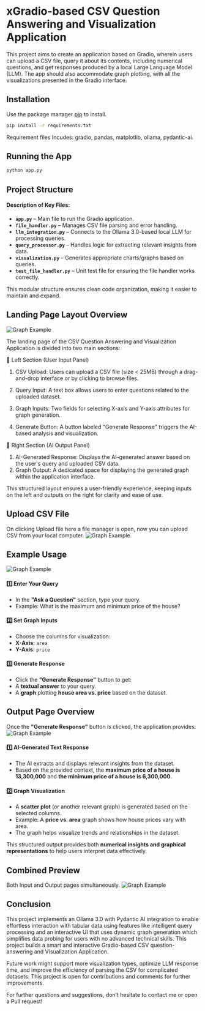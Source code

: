 # xGradio-based CSV Question Answering and Visualization Application

This project aims to create an application based on Gradio, wherein users can upload
a CSV file, query it about its contents, including numerical questions, and get
responses produced by a local Large Language Model (LLM). The app should also accommodate
graph plotting, with all the visualizations presented in the Gradio interface.

## Installation

Use the package manager [pip](https://pip.pypa.io/en/stable/) to install.


```bash
pip install -r requirements.txt
```
Requirement files Incudes: gradio, pandas, matplotlib, ollama, pydantic-ai.



## Running the App

```bash
python app.py


```
## Project Structure

#### Description of Key Files:  
- **`app.py`** – Main file to run the Gradio application.  
- **`file_handler.py`** – Manages CSV file parsing and error handling.  
- **`llm_integration.py`** – Connects to the Ollama 3.0-based local LLM for processing queries.  
- **`query_processor.py`** – Handles logic for extracting relevant insights from data.  
- **`visualization.py`** – Generates appropriate charts/graphs based on queries.  
- **`test_file_handler.py`** – Unit test file for ensuring the file handler works correctly.  

This modular structure ensures clean code organization, making it easier to maintain and expand. 

## Landing Page Layout Overview

![Graph Example](/docs/cardekho_1.png)


The landing page of the CSV Question Answering and Visualization Application is divided into two main sections:

🔹 Left Section (User Input Panel)

1. CSV Upload: Users can upload a CSV file (size < 25MB) through a drag-and-drop interface or by clicking to browse files.

2. Query Input: A text box allows users to enter questions related to the uploaded dataset.

3. Graph Inputs: Two fields for selecting X-axis and Y-axis attributes for graph generation.

4. Generate Button: A button labeled "Generate Response" triggers the AI-based analysis and visualization.

🔹 Right Section (AI Output Panel)

1. AI-Generated Response: Displays the AI-generated answer based on the user's query and uploaded CSV data.
2. Graph Output: A dedicated space for displaying the generated graph within the application interface.

This structured layout ensures a user-friendly experience, keeping inputs on the left and outputs on the right for clarity and ease of use. 

## Upload CSV File
On clicking Upload file here a file manager is open, now you can upload CSV from your local computer.
![Graph Example](/docs/cardekho_2.png)



## Example Usage
![Graph Example](/docs/cardekho_3.png)
#### 1️⃣ Enter Your Query  
- In the **"Ask a Question"** section, type your query.  
- Example:
What is the maximum and minimum price of the house?



#### 2️⃣ Set Graph Inputs  
- Choose the columns for visualization:  
- **X-Axis:** `area`  
- **Y-Axis:** `price`  

#### 3️⃣ Generate Response  
- Click the **"Generate Response"** button to get:  
- A **textual answer** to your query.  
- A **graph** plotting **house area vs. price** based on the dataset.

## Output Page Overview  

Once the **"Generate Response"** button is clicked, the application provides:  
![Graph Example](/docs/cardekho_4.png)
#### 1️⃣ AI-Generated Text Response  
- The AI extracts and displays relevant insights from the dataset.  
- Based on the provided context, the **maximum price of a house is 
13,300,000** and **the minimum price of a house is 6,300,000.**



#### 2️⃣ Graph Visualization  
- A **scatter plot** (or another relevant graph) is generated based on the selected columns.  
- Example: A **price vs. area** graph shows how house prices vary with area.  
- The graph helps visualize trends and relationships in the dataset.  

This structured output provides both **numerical insights and graphical representations** to help users interpret data effectively. 

## Combined Preview
Both Input and Output pages simultaneously.
![Graph Example](/docs/cardekho_5.png)


## Conclusion  

This project implements an Ollama 3.0 with Pydantic AI integration to enable effortless interaction with tabular data using features like intelligent query processing and an interactive UI that uses dynamic graph generation which simplifies data probing for users with no advanced technical skills. This project builds a smart and interactive Gradio-based CSV question-answering and Visualization Application.

Future work might support more visualization types, optimize LLM response time, and improve the efficiency of parsing the CSV for complicated datasets. This project is open for contributions and comments for further improvements. 

For further questions and suggestions, don’t hesitate to contact me or open a Pull request!
